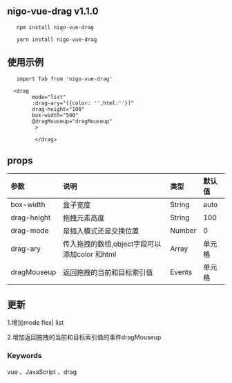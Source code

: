 
## nigo-vue-drag v1.1.0
`    npm install nigo-vue-drag
`

`    yarn install nigo-vue-drag
`
## 使用示例
`    import Tab from 'nigo-vue-drag'
`
```
  <drag
        mode="list"
        :drag-ary="[{color: '',html:''}]"
        drag-height="100"
        box-width="500"
        @dragMouseup="dragMouseup"
         >
 
         </drag>

```
## props
| 参数 | 说明 | 类型 | 默认值 |
| :---| :--- | :--- | :--- |
| box-width | 盒子宽度 | String | auto |
| drag-height | 拖拽元素高度 | String | 100 |
| drag-mode | 是插入模式还是交换位置 | Number | 0 |
| drag-ary | 传入拖拽的数组,object字段可以添加color 和html | Array | 单元格 |
| dragMouseup | 返回拖拽的当前和目标索引值 | Events | 单元格 |


## 更新
1.增加mode  flex| list

2.增加返回拖拽的当前和目标索引值的事件dragMouseup	

  
 ### Keywords
vue 、JavaScript 、drag

